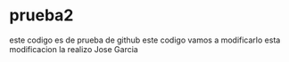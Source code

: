 # prueba2
este codigo es de prueba de github
este codigo vamos a modificarlo
esta modificacion la realizo Jose Garcia
